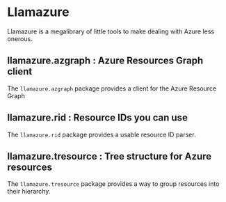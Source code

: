 # Llamazure

Llamazure is a megalibrary of little tools to make dealing with Azure less onerous.

## llamazure.azgraph : Azure Resources Graph client

The `llamazure.azgraph` package provides a client for the Azure Resource Graph

## llamazure.rid : Resource IDs you can use

The `llamazure.rid` package provides a usable resource ID parser. 

## llamazure.tresource : Tree structure for Azure resources

The `llamazure.tresource` package provides a way to group resources into their hierarchy.
